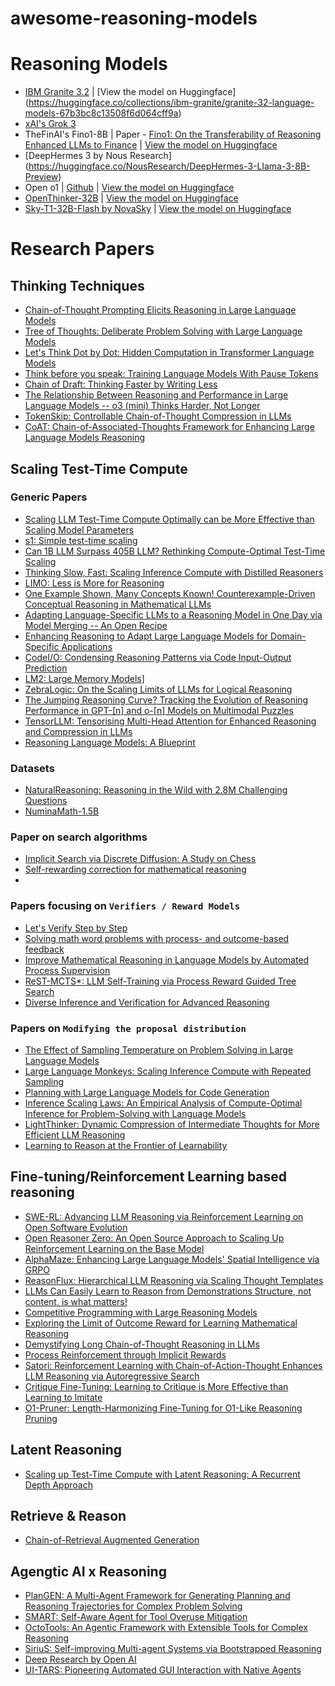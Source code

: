 # awesome-reasoning-models  

# Reasoning Models
- [IBM Granite 3.2](https://www.ibm.com/new/announcements/ibm-granite-3-2-open-source-reasoning-and-vision) | [View the model on Huggingface] (https://huggingface.co/collections/ibm-granite/granite-32-language-models-67b3bc8c13508f6d064cff9a)
- [xAI's Grok 3](https://x.ai/blog/grok-3)
- TheFinAI's Fino1-8B | Paper - [Fino1: On the Transferability of Reasoning Enhanced LLMs to Finance](https://arxiv.org/abs/2502.08127) | [View the model on Huggingface](https://huggingface.co/TheFinAI/Fino1-8B)
- [DeepHermes 3 by Nous Research] (https://huggingface.co/NousResearch/DeepHermes-3-Llama-3-8B-Preview)
- Open o1 | [Github](https://github.com/Open-Source-O1/Open-O1) | [View the model on Huggingface]()
- [OpenThinker-32B](https://www.open-thoughts.ai/blog/scale) | [View the model on Huggingface](https://huggingface.co/open-thoughts/OpenThinker-32B)
- [Sky-T1-32B-Flash by NovaSky](https://novasky-ai.github.io/posts/reduce-overthinking/) | [View the model on Huggingface](https://huggingface.co/NovaSky-AI/Sky-T1-32B-Flash)

# Research Papers  

## Thinking Techniques  

- [Chain-of-Thought Prompting Elicits Reasoning in Large Language Models](https://arxiv.org/abs/2201.11903)  
- [Tree of Thoughts: Deliberate Problem Solving with Large Language Models](https://arxiv.org/abs/2305.10601)  
- [Let's Think Dot by Dot: Hidden Computation in Transformer Language Models](https://arxiv.org/abs/2404.15758)  
- [Think before you speak: Training Language Models With Pause Tokens](https://arxiv.org/abs/2310.02226)  
- [Chain of Draft: Thinking Faster by Writing Less](https://arxiv.org/abs/2502.18600v2)
- [The Relationship Between Reasoning and Performance in Large Language Models -- o3 (mini) Thinks Harder, Not Longer](https://arxiv.org/abs/2502.15631)
- [TokenSkip: Controllable Chain-of-Thought Compression in LLMs](https://arxiv.org/abs/2502.12067)
- [CoAT: Chain-of-Associated-Thoughts Framework for Enhancing Large Language Models Reasoning](https://arxiv.org/abs/2502.02390)

## Scaling Test-Time Compute  

### Generic Papers
- [Scaling LLM Test-Time Compute Optimally can be More Effective than Scaling Model Parameters](https://arxiv.org/abs/2408.03314)
- [s1: Simple test-time scaling](https://arxiv.org/abs/2501.19393)  
- [Can 1B LLM Surpass 405B LLM? Rethinking Compute-Optimal Test-Time Scaling](https://arxiv.org/abs/2502.06703)
- [Thinking Slow, Fast: Scaling Inference Compute with Distilled Reasoners](https://arxiv.org/pdf/2502.20339)
- [LIMO: Less is More for Reasoning](https://arxiv.org/abs/2502.03387)
- [One Example Shown, Many Concepts Known! Counterexample-Driven Conceptual Reasoning in Mathematical LLMs](https://arxiv.org/abs/2502.10454)
- [Adapting Language-Specific LLMs to a Reasoning Model in One Day via Model Merging -- An Open Recipe](https://arxiv.org/abs/2502.09056)
- [Enhancing Reasoning to Adapt Large Language Models for Domain-Specific Applications](https://arxiv.org/abs/2502.04384)
- [CodeI/O: Condensing Reasoning Patterns via Code Input-Output Prediction](https://arxiv.org/abs/2502.07316)
- [LM2: Large Memory Models](https://arxiv.org/abs/2502.06049)]
- [ZebraLogic: On the Scaling Limits of LLMs for Logical Reasoning](https://arxiv.org/abs/2502.01100)
- [The Jumping Reasoning Curve? Tracking the Evolution of Reasoning Performance in GPT-[n] and o-[n] Models on Multimodal Puzzles](https://arxiv.org/abs/2502.01081)
- [TensorLLM: Tensorising Multi-Head Attention for Enhanced Reasoning and Compression in LLMs](https://arxiv.org/abs/2501.15674)
- [Reasoning Language Models: A Blueprint](https://arxiv.org/abs/2501.11223)

### Datasets

- [NaturalReasoning: Reasoning in the Wild with 2.8M Challenging Questions](https://arxiv.org/abs/2502.13124)
- [NuminaMath-1.5B](https://huggingface.co/datasets/AI-MO/NuminaMath-1.5)

### Paper on search algorithms
- [Implicit Search via Discrete Diffusion: A Study on Chess](https://arxiv.org/abs/2502.19805)
- [Self-rewarding correction for mathematical reasoning](https://arxiv.org/pdf/2502.19613)
- 

### Papers focusing on `Verifiers / Reward Models`

- [Let's Verify Step by Step](https://arxiv.org/abs/2305.20050)  
- [Solving math word problems with process- and outcome-based feedback](https://arxiv.org/abs/2211.14275)
- [Improve Mathematical Reasoning in Language Models by Automated Process Supervision](https://arxiv.org/abs/2406.06592)
- [ReST-MCTS*: LLM Self-Training via Process Reward Guided Tree Search](https://arxiv.org/abs/2406.03816)
- [Diverse Inference and Verification for Advanced Reasoning](https://arxiv.org/abs/2502.09955)

### Papers on `Modifying the proposal distribution`

- [The Effect of Sampling Temperature on Problem Solving in Large Language Models](https://arxiv.org/abs/2402.05201)  
- [Large Language Monkeys: Scaling Inference Compute with Repeated Sampling](https://arxiv.org/abs/2407.21787)  
- [Planning with Large Language Models for Code Generation](https://arxiv.org/abs/2303.05510)   
- [Inference Scaling Laws: An Empirical Analysis of Compute-Optimal Inference for Problem-Solving with Language Models](https://arxiv.org/abs/2408.00724)  
- [LightThinker: Dynamic Compression of Intermediate Thoughts for More Efficient LLM Reasoning](https://arxiv.org/abs/2502.15589)
- [Learning to Reason at the Frontier of Learnability](https://arxiv.org/abs/2502.12272)


## Fine-tuning/Reinforcement Learning based reasoning

- [SWE-RL: Advancing LLM Reasoning via Reinforcement Learning on Open Software Evolution](https://arxiv.org/abs/2502.18449)
- [Open Reasoner Zero: An Open Source Approach to Scaling Up Reinforcement Learning on the Base Model](https://github.com/Open-Reasoner-Zero/Open-Reasoner-Zero/blob/main/ORZ_paper.pdf)
- [AlphaMaze: Enhancing Large Language Models' Spatial Intelligence via GRPO](https://arxiv.org/abs/2502.14669)
- [ReasonFlux: Hierarchical LLM Reasoning via Scaling Thought Templates](https://arxiv.org/abs/2502.06772)
- [LLMs Can Easily Learn to Reason from Demonstrations Structure, not content, is what matters!](https://arxiv.org/abs/2502.07374)
- [Competitive Programming with Large Reasoning Models](https://arxiv.org/abs/2502.06807)
- [Exploring the Limit of Outcome Reward for Learning Mathematical Reasoning](https://arxiv.org/abs/2502.06781)
- [Demystifying Long Chain-of-Thought Reasoning in LLMs](https://arxiv.org/abs/2502.03373)
- [Process Reinforcement through Implicit Rewards](https://arxiv.org/abs/2502.01456)
- [Satori: Reinforcement Learning with Chain-of-Action-Thought Enhances LLM Reasoning via Autoregressive Search](https://arxiv.org/abs/2502.02508)
- [Critique Fine-Tuning: Learning to Critique is More Effective than Learning to Imitate](https://arxiv.org/abs/2501.17703)
- [O1-Pruner: Length-Harmonizing Fine-Tuning for O1-Like Reasoning Pruning](https://arxiv.org/abs/2501.12570)

## Latent Reasoning

- [Scaling up Test-Time Compute with Latent Reasoning: A Recurrent Depth Approach](https://arxiv.org/abs/2502.05171)

## Retrieve & Reason

- [Chain-of-Retrieval Augmented Generation](https://arxiv.org/abs/2501.14342)

## Agengtic AI x Reasoning

- [PlanGEN: A Multi-Agent Framework for Generating Planning and Reasoning Trajectories for Complex Problem Solving](https://arxiv.org/abs/2502.16111)
- [SMART: Self-Aware Agent for Tool Overuse Mitigation](https://arxiv.org/abs/2502.11435)
- [OctoTools: An Agentic Framework with Extensible Tools for Complex Reasoning](https://arxiv.org/abs/2502.11271)
- [SiriuS: Self-improving Multi-agent Systems via Bootstrapped Reasoning](https://arxiv.org/pdf/2502.04780)
- [Deep Research by Open AI](https://openai.com/index/introducing-deep-research/)
- [UI-TARS: Pioneering Automated GUI Interaction with Native Agents](https://arxiv.org/abs/2501.12326)


